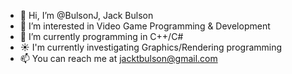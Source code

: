 - 👋 Hi, I’m @BulsonJ, Jack Bulson
- 👀 I’m interested in Video Game Programming & Development
- 🌱 I’m currently programming in C++/C#
- ☀️ I'm currently investigating Graphics/Rendering programming
- 📫 You can reach me at jacktbulson@gmail.com
